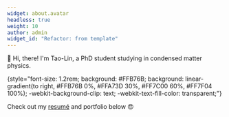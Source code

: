 ```yaml
---
widget: about.avatar
headless: true
weight: 10
author: admin
widget_id: "Refactor: from template"
---
```

👋 Hi, there! I'm Tao-Lin, a PhD student studying in condensed matter physics.

{style="font-size: 1.2rem; background: #FFB76B; background: linear-gradient(to right, #FFB76B 0%, #FFA73D 30%, #FF7C00 60%, #FF7F04 100%); -webkit-background-clip: text; -webkit-text-fill-color: transparent;"}

Check out my [resumé](/about/) and portfolio below 😍